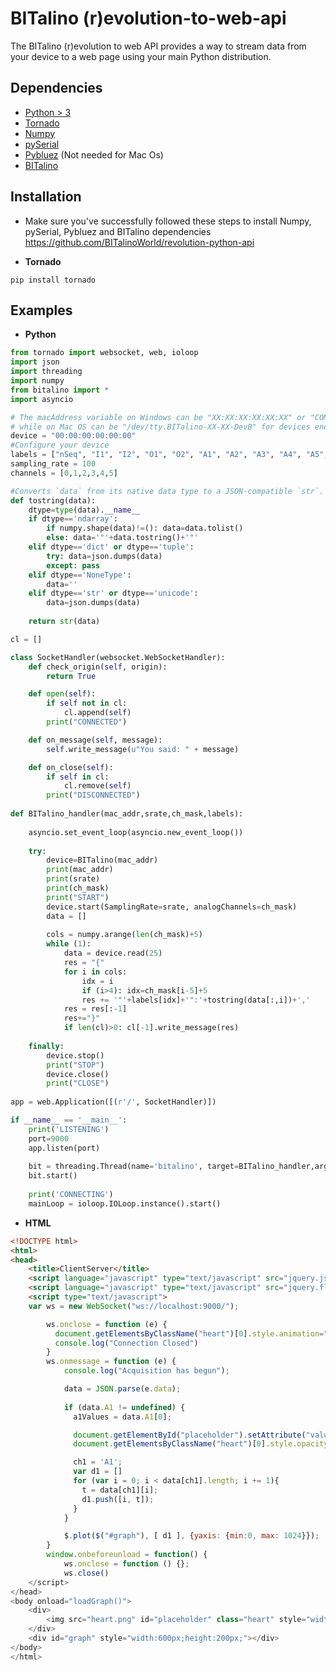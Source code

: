 # BITalino (r)evolution-to-web-api
The BITalino (r)evolution to web API provides a way to stream data from your device to a web page using your main Python distribution.

## Dependencies
* [Python > 3](https://www.python.org/downloads/)
* [Tornado](https://www.tornadoweb.org/en/stable/)
* [Numpy](https://pypi.org/project/numpy/)
* [pySerial](https://pypi.org/project/pyserial/)
* [Pybluez](https://pypi.org/project/PyBluez/) (Not needed for Mac Os)
* [BITalino](http://bitalino.com/pyAPI/)

## Installation
* Make sure you've successfully followed these steps to install Numpy, pySerial, Pybluez and BITalino dependencies https://github.com/BITalinoWorld/revolution-python-api

* **Tornado**
```
pip install tornado
```

## Examples
* **Python**
```python
from tornado import websocket, web, ioloop
import json
import threading
import numpy
from bitalino import *
import asyncio

# The macAddress variable on Windows can be "XX:XX:XX:XX:XX:XX" or "COMX"
# while on Mac OS can be "/dev/tty.BITalino-XX-XX-DevB" for devices ending with the last 4 digits of the MAC address or "/dev/tty.BITalino-DevB" for the remaining
device = "00:00:00:00:00:00"
#Configure your device
labels = ["nSeq", "I1", "I2", "O1", "O2", "A1", "A2", "A3", "A4", "A5", "A6"]
sampling_rate = 100
channels = [0,1,2,3,4,5]

#Converts `data` from its native data type to a JSON-compatible `str`.
def tostring(data):
    dtype=type(data).__name__
    if dtype=='ndarray':
        if numpy.shape(data)!=(): data=data.tolist()
        else: data='"'+data.tostring()+'"'
    elif dtype=='dict' or dtype=='tuple':
        try: data=json.dumps(data)
        except: pass
    elif dtype=='NoneType':
        data=''
    elif dtype=='str' or dtype=='unicode':
        data=json.dumps(data)
    
    return str(data)

cl = []

class SocketHandler(websocket.WebSocketHandler):
    def check_origin(self, origin):
        return True

    def open(self):
        if self not in cl:
            cl.append(self)
        print("CONNECTED")

    def on_message(self, message):
        self.write_message(u"You said: " + message)

    def on_close(self):
        if self in cl:
            cl.remove(self)
        print("DISCONNECTED")
        
def BITalino_handler(mac_addr,srate,ch_mask,labels):
    
    asyncio.set_event_loop(asyncio.new_event_loop())
    
    try:
        device=BITalino(mac_addr)
        print(mac_addr)
        print(srate)
        print(ch_mask)
        print("START")
        device.start(SamplingRate=srate, analogChannels=ch_mask)
        data = []
        
        cols = numpy.arange(len(ch_mask)+5)
        while (1):
            data = device.read(25)
            res = "{"
            for i in cols:
                idx = i
                if (i>4): idx=ch_mask[i-5]+5
                res += '"'+labels[idx]+'":'+tostring(data[:,i])+','
            res = res[:-1]
            res+="}"
            if len(cl)>0: cl[-1].write_message(res)
        
    finally:
        device.stop()
        print("STOP")
        device.close()
        print("CLOSE")
        
app = web.Application([(r'/', SocketHandler)])        

if __name__ == '__main__':                   
    print('LISTENING')
    port=9000
    app.listen(port)
    
    bit = threading.Thread(name='bitalino', target=BITalino_handler,args=(device,sampling_rate,channels,labels))
    bit.start()
    
    print('CONNECTING')
    mainLoop = ioloop.IOLoop.instance().start()
```

* **HTML**
```html
<!DOCTYPE html>
<html>
<head>
	<title>ClientServer</title>
	<script language="javascript" type="text/javascript" src="jquery.js"></script>
  	<script language="javascript" type="text/javascript" src="jquery.flot.js"></script>
	<script type="text/javascript">
	var ws = new WebSocket("ws://localhost:9000/"); 

        ws.onclose = function (e) {
          document.getElementsByClassName("heart")[0].style.animation=""
          console.log("Connection Closed")
        }
        ws.onmessage = function (e) {
            console.log("Acquisition has begun");

            data = JSON.parse(e.data);
            
            if (data.A1 != undefined) {
              a1Values = data.A1[0];

              document.getElementById("placeholder").setAttribute("value", a1Values);
              document.getElementsByClassName("heart")[0].style.opacity = (a1Values/1024) + "";

              ch1 = 'A1';
              var d1 = []
              for (var i = 0; i < data[ch1].length; i += 1){
                t = data[ch1][i];
                d1.push([i, t]);
              } 
            }

        	$.plot($("#graph"), [ d1 ], {yaxis: {min:0, max: 1024}});
        }
        window.onbeforeunload = function() {
            ws.onclose = function () {};
            ws.close()
	</script>
</head>
<body onload="loadGraph()">
    <div>
        <img src="heart.png" id="placeholder" class="heart" style="width: 20em; margin-left: 9em;"> 
    </div>
    <div id="graph" style="width:600px;height:200px;"></div>
</body>
</html>
```
